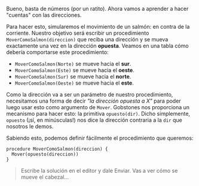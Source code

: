 Bueno, basta de números (por un ratito). Ahora vamos a aprender a hacer "cuentas" con las direcciones.

Para hacer esto, simularemos el movimiento de un salmón: en contra de la corriente. Nuestro objetivo será escribir un procedimiento `MoverComoSalmon(direccion)` que reciba una dirección y se mueva exactamente una vez en la dirección **opuesta**. Veamos en una tabla cómo debería comportarse este procedimiento:

* `MoverComoSalmon(Norte)` <i class="fa fa-arrow-right"></i> se mueve hacia el **sur**.
* `MoverComoSalmon(Este)` <i class="fa fa-arrow-right"></i> se mueve hacia el **oeste**.
* `MoverComoSalmon(Sur)` <i class="fa fa-arrow-right"></i> se mueve hacia el **norte**.
* `MoverComoSalmon(Oeste)` <i class="fa fa-arrow-right"></i> se mueve hacia el **este**.

Como la dirección va a ser un parámetro de nuestro procedimiento, necesitamos una forma de decir _"la dirección opuesta a X"_ para poder luego usar esto como argumento de `Mover`. Gobstones nos proporciona un mecanismo para hacer esto: la primitiva `opuesto(dir)`. Dicho simplemente, `opuesto` (¡sí, en minúsculas!) nos dice la dirección contraria a la `dir` que nosotros le demos.

Sabiendo esto, podemos definir fácilmente el procedimiento que queremos:

```gobstones
procedure MoverComoSalmon(direccion) {
  Mover(opuesto(direccion))
}
```

> Escribe la solución en el editor y dale Enviar. Vas a ver cómo se mueve el cabezal...